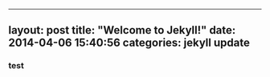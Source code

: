 
---
layout: post
title:  "Welcome to Jekyll!"
date:   2014-04-06 15:40:56
categories: jekyll update
---

### test






[jekyll-gh]: https://github.com/mojombo/jekyll
[jekyll]:    http://jekyllrb.com
